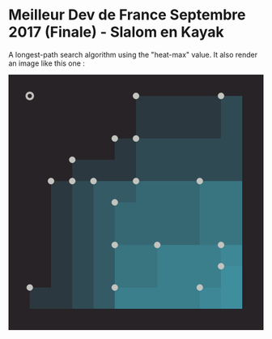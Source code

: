 # Meilleur Dev de France Septembre 2017 (Finale) - Slalom en Kayak
A longest-path search algorithm using the "heat-max" value. It also render an image like this one :

![Sample image](https://raw.githubusercontent.com/TheRainbowPhoenix/GraphesConcoursProgra/master/mdfs2017%20(finale)/out.png) 
